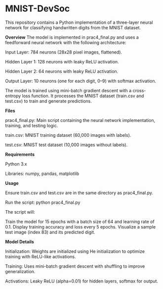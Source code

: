 # MNIST-DevSoc

This repository contains a Python implementation of a three-layer neural network for classifying handwritten digits from the MNIST dataset.

**Overview**
The model is implemented in prac4_final.py and uses a feedforward neural network with the following architecture:

Input Layer: 784 neurons (28x28 pixel images, flattened).

Hidden Layer 1: 128 neurons with leaky ReLU activation.

Hidden Layer 2: 64 neurons with leaky ReLU activation.

Output Layer: 10 neurons (one for each digit, 0–9) with softmax activation.

The model is trained using mini-batch gradient descent with a cross-entropy loss function. It processes the MNIST dataset (train.csv and test.csv) to train and generate predictions.

**Files**

prac4_final.py: Main script containing the neural network implementation, training, and testing logic.

train.csv: MNIST training dataset (60,000 images with labels).

test.csv: MNIST test dataset (10,000 images without labels).

**Requirements**

Python 3.x

Libraries: numpy, pandas, matplotlib

**Usage**

Ensure train.csv and test.csv are in the same directory as prac4_final.py.

Run the script: python prac4_final.py

The script will:

Train the model for 15 epochs with a batch size of 64 and learning rate of 0.1.
Display training accuracy and loss every 5 epochs.
Visualize a sample test image (index 83) and its predicted digit.

**Model Details**

Initialization: Weights are initialized using He initialization to optimize training with ReLU-like activations.

Training: Uses mini-batch gradient descent with shuffling to improve generalization.

Activations: Leaky ReLU (alpha=0.01) for hidden layers, softmax for output.
